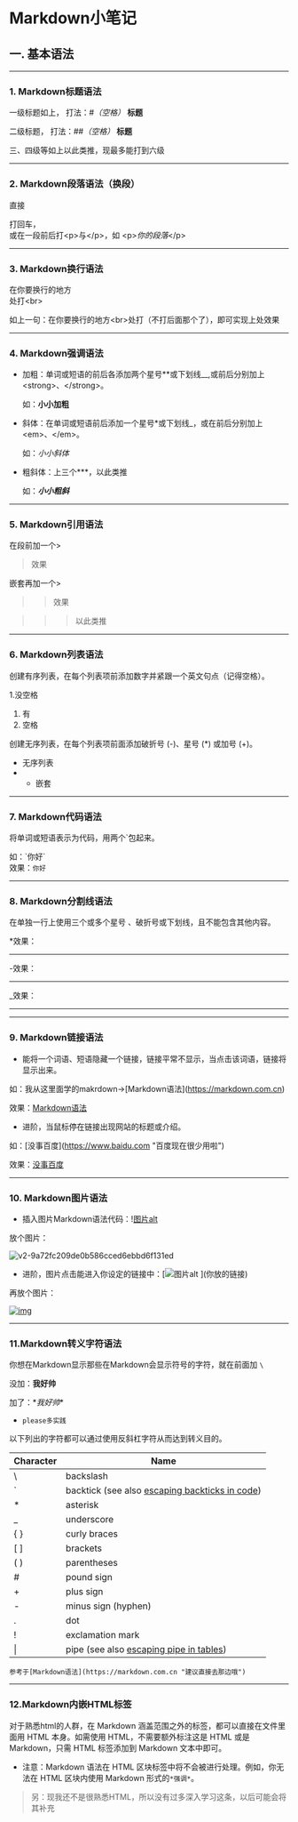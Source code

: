 # Markdown小笔记





## 一. 基本语法



---

### 1. Markdown标题语法



一级标题如上，      打法：#*（空格）* **标题**

二级标题，              打法：##*（空格）* **标题**

三、四级等如上以此类推，现最多能打到六级



---

### 2. Markdown段落语法（换段）



直接

打回车，<br>或在一段前后打\<p>与\</p>，如     \<p>*你的段落*\</p>



---

### 3. Markdown换行语法



在你要换行的地方<br>处打\<br>

如上一句：在你要换行的地方\<br>处打（不打后面那个了），即可实现上处效果



---

### 4. Markdown强调语法



* 加粗：单词或短语的前后各添加两个星号**或下划线__,或前后分别加上\<strong>、\</strong>。

  如：**小小加粗**

* 斜体：在单词或短语前后添加一个星号*或下划线_，或在前后分别加上\<em>、\</em>。

  如：<em>小小斜体</em>                                                                           

* 粗斜体：上三个***，以此类推

  如：***小小粗斜***    	             

  

---

### 5. Markdown引用语法



在段前加一个>

> 效果

嵌套再加一个>

> > 效果

> >
> >
> >> 以此类推



---

### 6. Markdown列表语法

创建有序列表，在每个列表项前添加数字并紧跟一个英文句点（记得空格）。

1.没空格

1. 有
2. 空格

创建无序列表，在每个列表项前面添加破折号 (-)、星号 (*) 或加号 (+)。

* 无序列表
* * 嵌套



---

### 7. Markdown代码语法

将单词或短语表示为代码，用两个`包起来。

如：\`你好\`<br>效果：`你好`



---

### 8. Markdown分割线语法

在单独一行上使用三个或多个星号 、破折号或下划线，且不能包含其他内容。

\*效果：

***

-效果：

---

_效果：

___

---

### 9. Markdown链接语法

* 能将一个词语、短语隐藏一个链接，链接平常不显示，当点击该词语，链接将显示出来。

如：我从这里面学的makrdown→\[Markdown语法](https://markdown.com.cn)

效果：[Markdown语法](https://markdown.com.cn)

* 进阶，当鼠标停在链接出现网站的标题或介绍。

如：\[没事百度](https://www.baidu.com "百度现在很少用啦")

效果：[没事百度](https://www.baidu.com "百度现在很少用啦")



---

### 10. Markdown图片语法

* 插入图片Markdown语法代码：\![图片alt](图片链接 "图片title") 

放个图片：

![v2-9a72fc209de0b586cced6ebbd6f131ed](C:\Users\lll\Desktop\没有用照片\v2-9a72fc209de0b586cced6ebbd6f131ed.jpg "你好~")

* 进阶，图片点击能进入你设定的链接中：\[![图片alt](图片链接 "图片title") ]\(你放的链接)

再放个图片：

[![img](https://i0.hdslb.com/bfs/article/954bee9f1645a4d9836d4fb6e74ef2e8d7047231.jpg@942w_1677h_progressive.webp "我找不到什么")](https://static.hfi.me/mikutap/)



---

### 11.Markdown转义字符语法

你想在Markdown显示那些在Markdown会显示符号的字符，就在前面加 `\`

没加：**我好帅**

加了：\**我好帅**

* `please多实践`

以下列出的字符都可以通过使用反斜杠字符从而达到转义目的。

| Character | Name                                                         |
| --------- | ------------------------------------------------------------ |
| \         | backslash                                                    |
| `         | backtick (see also [escaping backticks in code](https://markdown.com.cn/basic-syntax/escaping-characters.html#escaping-backticks)) |
| *         | asterisk                                                     |
| _         | underscore                                                   |
| { }       | curly braces                                                 |
| [ ]       | brackets                                                     |
| ( )       | parentheses                                                  |
| #         | pound sign                                                   |
| +         | plus sign                                                    |
| -         | minus sign (hyphen)                                          |
| .         | dot                                                          |
| !         | exclamation mark                                             |
| \|        | pipe (see also [escaping pipe in tables](https://markdown.com.cn/extended-syntax/escaping-pipe-characters-in-tables.html)) |

`参考于[Markdown语法](https://markdown.com.cn "建议直接去那边哦")`



---

### 12.Markdown内嵌HTML标签

对于熟悉html的人群，在 Markdown 涵盖范围之外的标签，都可以直接在文件里面用 HTML 本身。如需使用 HTML，不需要额外标注这是 HTML 或是 Markdown，只需 HTML 标签添加到 Markdown 文本中即可。

* 注意：Markdown 语法在 HTML 区块标签中将不会被进行处理。例如，你无法在 HTML 区块内使用 Markdown 形式的`*强调*`。

>另：现我还不是很熟悉HTML，所以没有过多深入学习这条，以后可能会将其补充

